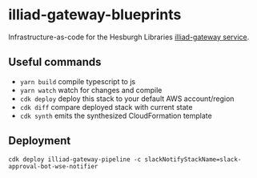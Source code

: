# illiad-gateway-blueprints
Infrastructure-as-code for the Hesburgh Libraries [illiad-gateway service](https://github.com/ndlib/illiad-gateway).

## Useful commands

 * `yarn build`   compile typescript to js
 * `yarn watch`   watch for changes and compile
 * `cdk deploy`      deploy this stack to your default AWS account/region
 * `cdk diff`        compare deployed stack with current state
 * `cdk synth`       emits the synthesized CloudFormation template

## Deployment
```
cdk deploy illiad-gateway-pipeline -c slackNotifyStackName=slack-approval-bot-wse-notifier
```
